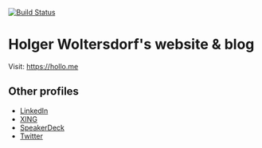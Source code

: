 [![Build Status](https://travis-ci.org/hollodotme/hollo.me.svg?branch=master)](https://travis-ci.org/hollodotme/hollo.me)

# Holger Woltersdorf's website & blog

Visit: https://hollo.me

## Other profiles

* [LinkedIn](https://www.linkedin.com/in/holger-woltersdorf/)
* [XING](https://www.xing.com/profile/Holger_Woltersdorf)
* [SpeakerDeck](https://speakerdeck.com/hollodotme)
* [Twitter](https://twitter.com/hollodotme)